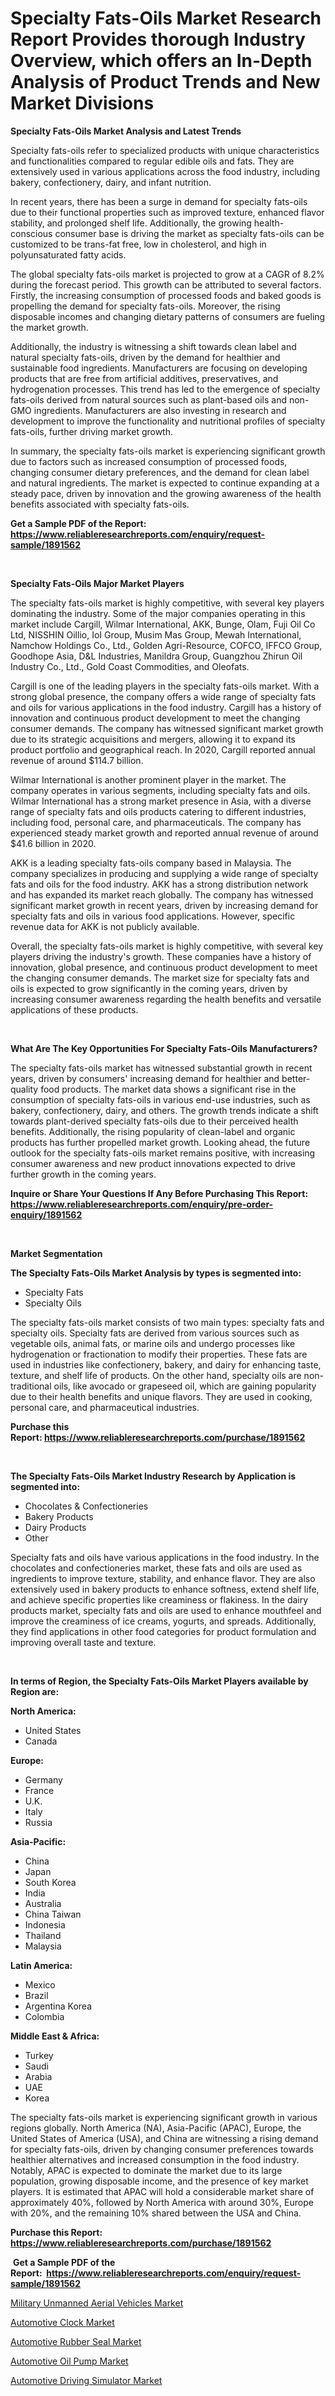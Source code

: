 <p><h1>Specialty Fats-Oils Market Research Report Provides thorough Industry Overview, which offers an In-Depth Analysis of Product Trends and New Market Divisions</h1></p><p><strong>Specialty Fats-Oils Market Analysis and Latest Trends</strong></p>
<p><p>Specialty fats-oils refer to specialized products with unique characteristics and functionalities compared to regular edible oils and fats. They are extensively used in various applications across the food industry, including bakery, confectionery, dairy, and infant nutrition.</p><p>In recent years, there has been a surge in demand for specialty fats-oils due to their functional properties such as improved texture, enhanced flavor stability, and prolonged shelf life. Additionally, the growing health-conscious consumer base is driving the market as specialty fats-oils can be customized to be trans-fat free, low in cholesterol, and high in polyunsaturated fatty acids.</p><p>The global specialty fats-oils market is projected to grow at a CAGR of 8.2% during the forecast period. This growth can be attributed to several factors. Firstly, the increasing consumption of processed foods and baked goods is propelling the demand for specialty fats-oils. Moreover, the rising disposable incomes and changing dietary patterns of consumers are fueling the market growth.</p><p>Additionally, the industry is witnessing a shift towards clean label and natural specialty fats-oils, driven by the demand for healthier and sustainable food ingredients. Manufacturers are focusing on developing products that are free from artificial additives, preservatives, and hydrogenation processes. This trend has led to the emergence of specialty fats-oils derived from natural sources such as plant-based oils and non-GMO ingredients. Manufacturers are also investing in research and development to improve the functionality and nutritional profiles of specialty fats-oils, further driving market growth.</p><p>In summary, the specialty fats-oils market is experiencing significant growth due to factors such as increased consumption of processed foods, changing consumer dietary preferences, and the demand for clean label and natural ingredients. The market is expected to continue expanding at a steady pace, driven by innovation and the growing awareness of the health benefits associated with specialty fats-oils.</p></p>
<p><strong>Get a Sample PDF of the Report:&nbsp; <a href="https://www.reliableresearchreports.com/enquiry/request-sample/1891562">https://www.reliableresearchreports.com/enquiry/request-sample/1891562</a></strong></p>
<p>&nbsp;</p>
<p><strong>Specialty Fats-Oils Major Market Players</strong></p>
<p><p>The specialty fats-oils market is highly competitive, with several key players dominating the industry. Some of the major companies operating in this market include Cargill, Wilmar International, AKK, Bunge, Olam, Fuji Oil Co Ltd, NISSHIN Oillio, IoI Group, Musim Mas Group, Mewah International, Namchow Holdings Co., Ltd., Golden Agri-Resource, COFCO, IFFCO Group, Goodhope Asia, D&L Industries, Manildra Group, Guangzhou Zhirun Oil Industry Co., Ltd., Gold Coast Commodities, and Oleofats.</p><p>Cargill is one of the leading players in the specialty fats-oils market. With a strong global presence, the company offers a wide range of specialty fats and oils for various applications in the food industry. Cargill has a history of innovation and continuous product development to meet the changing consumer demands. The company has witnessed significant market growth due to its strategic acquisitions and mergers, allowing it to expand its product portfolio and geographical reach. In 2020, Cargill reported annual revenue of around $114.7 billion.</p><p>Wilmar International is another prominent player in the market. The company operates in various segments, including specialty fats and oils. Wilmar International has a strong market presence in Asia, with a diverse range of specialty fats and oils products catering to different industries, including food, personal care, and pharmaceuticals. The company has experienced steady market growth and reported annual revenue of around $41.6 billion in 2020.</p><p>AKK is a leading specialty fats-oils company based in Malaysia. The company specializes in producing and supplying a wide range of specialty fats and oils for the food industry. AKK has a strong distribution network and has expanded its market reach globally. The company has witnessed significant market growth in recent years, driven by increasing demand for specialty fats and oils in various food applications. However, specific revenue data for AKK is not publicly available.</p><p>Overall, the specialty fats-oils market is highly competitive, with several key players driving the industry's growth. These companies have a history of innovation, global presence, and continuous product development to meet the changing consumer demands. The market size for specialty fats and oils is expected to grow significantly in the coming years, driven by increasing consumer awareness regarding the health benefits and versatile applications of these products.</p></p>
<p>&nbsp;</p>
<p><strong>What Are The Key Opportunities For Specialty Fats-Oils Manufacturers?</strong></p>
<p><p>The specialty fats-oils market has witnessed substantial growth in recent years, driven by consumers' increasing demand for healthier and better-quality food products. The market data shows a significant rise in the consumption of specialty fats-oils in various end-use industries, such as bakery, confectionery, dairy, and others. The growth trends indicate a shift towards plant-derived specialty fats-oils due to their perceived health benefits. Additionally, the rising popularity of clean-label and organic products has further propelled market growth. Looking ahead, the future outlook for the specialty fats-oils market remains positive, with increasing consumer awareness and new product innovations expected to drive further growth in the coming years.</p></p>
<p><strong>Inquire or Share Your Questions If Any Before Purchasing This Report: <a href="https://www.reliableresearchreports.com/enquiry/pre-order-enquiry/1891562">https://www.reliableresearchreports.com/enquiry/pre-order-enquiry/1891562</a></strong></p>
<p>&nbsp;</p>
<p><strong>Market Segmentation</strong></p>
<p><strong>The Specialty Fats-Oils Market Analysis by types is segmented into:</strong></p>
<p><ul><li>Specialty Fats</li><li>Specialty Oils</li></ul></p>
<p><p>The specialty fats-oils market consists of two main types: specialty fats and specialty oils. Specialty fats are derived from various sources such as vegetable oils, animal fats, or marine oils and undergo processes like hydrogenation or fractionation to modify their properties. These fats are used in industries like confectionery, bakery, and dairy for enhancing taste, texture, and shelf life of products. On the other hand, specialty oils are non-traditional oils, like avocado or grapeseed oil, which are gaining popularity due to their health benefits and unique flavors. They are used in cooking, personal care, and pharmaceutical industries.</p></p>
<p><strong>Purchase this Report:&nbsp;<a href="https://www.reliableresearchreports.com/purchase/1891562">https://www.reliableresearchreports.com/purchase/1891562</a></strong></p>
<p>&nbsp;</p>
<p><strong>The Specialty Fats-Oils Market Industry Research by Application is segmented into:</strong></p>
<p><ul><li>Chocolates & Confectioneries</li><li>Bakery Products</li><li>Dairy Products</li><li>Other</li></ul></p>
<p><p>Specialty fats and oils have various applications in the food industry. In the chocolates and confectioneries market, these fats and oils are used as ingredients to improve texture, stability, and enhance flavor. They are also extensively used in bakery products to enhance softness, extend shelf life, and achieve specific properties like creaminess or flakiness. In the dairy products market, specialty fats and oils are used to enhance mouthfeel and improve the creaminess of ice creams, yogurts, and spreads. Additionally, they find applications in other food categories for product formulation and improving overall taste and texture.</p></p>
<p>&nbsp;</p>
<p><strong>In terms of Region, the Specialty Fats-Oils Market Players available by Region are:</strong></p>
<p>
    <p> <strong> North America: </strong>
        <ul>
            <li>United States</li>
            <li>Canada</li>
        </ul>
        </p> 
    <p> <strong> Europe: </strong>
        <ul>
            <li>Germany</li>
            <li>France</li>
            <li>U.K.</li>
            <li>Italy</li>
            <li>Russia</li>
        </ul>
        </p> 
    <p> <strong> Asia-Pacific: </strong>
        <ul>
            <li>China</li>
            <li>Japan</li>
            <li>South Korea</li>
            <li>India</li>
            <li>Australia</li>
            <li>China Taiwan</li>
            <li>Indonesia</li>
            <li>Thailand</li>
            <li>Malaysia</li>
        </ul>
        </p> 
    <p> <strong> Latin America: </strong>
        <ul>
            <li>Mexico</li>
            <li>Brazil</li>
            <li>Argentina Korea</li>
            <li>Colombia</li>
        </ul>
        </p> 
    <p> <strong> Middle East & Africa: </strong>
        <ul>
            <li>Turkey</li>
            <li>Saudi</li>
            <li>Arabia</li>
            <li>UAE</li>
            <li>Korea</li>
        </ul>
    </p>
    </p>
<p><p>The specialty fats-oils market is experiencing significant growth in various regions globally. North America (NA), Asia-Pacific (APAC), Europe, the United States of America (USA), and China are witnessing a rising demand for specialty fats-oils, driven by changing consumer preferences towards healthier alternatives and increased consumption in the food industry. Notably, APAC is expected to dominate the market due to its large population, growing disposable income, and the presence of key market players. It is estimated that APAC will hold a considerable market share of approximately 40%, followed by North America with around 30%, Europe with 20%, and the remaining 10% shared between the USA and China.</p></p>
<p><strong>Purchase this Report: <a href="https://www.reliableresearchreports.com/purchase/1891562">https://www.reliableresearchreports.com/purchase/1891562</a></strong></p>
<p>&nbsp;<strong>Get a Sample PDF of the Report:&nbsp;&nbsp;<a href="https://www.reliableresearchreports.com/enquiry/request-sample/1891562">https://www.reliableresearchreports.com/enquiry/request-sample/1891562</a></strong></p>
<p><strong></strong></p>
<p><p><a href="https://medium.com/@heatherhall44/military-unmanned-aerial-vehicles-market-share-evolution-and-market-growth-trends-2023-2030-1d31b8c9b9a8">Military Unmanned Aerial Vehicles Market</a></p><p><a href="https://medium.com/@beverlychen69/automotive-clock-market-insights-into-market-cagr-market-trends-and-growth-strategies-c6d226aeaccf">Automotive Clock Market</a></p><p><a href="https://medium.com/@rachelyoung56/automotive-rubber-seal-market-exploring-market-share-market-trends-and-future-growth-910138b98d1c">Automotive Rubber Seal Market</a></p><p><a href="https://medium.com/@marilynadams76/automotive-oil-pump-market-competitive-analysis-market-trends-and-forecast-to-2030-04f5b574e3ca">Automotive Oil Pump Market</a></p><p><a href="https://medium.com/@judyhunter52/automotive-driving-simulator-market-size-market-outlook-and-market-forecast-2023-to-2030-cb043dbd34ac">Automotive Driving Simulator Market</a></p></p>